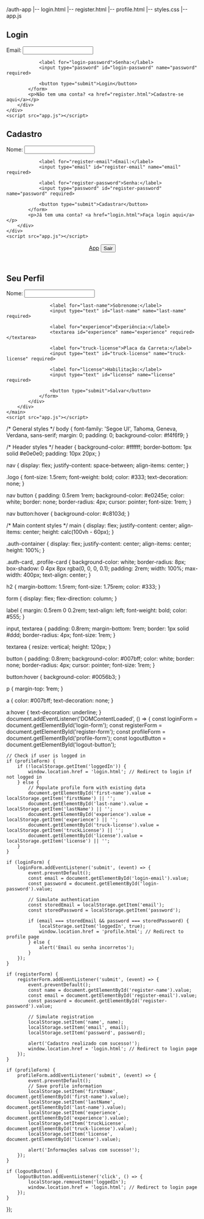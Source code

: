 /auth-app
|-- login.html
|-- register.html
|-- profile.html
|-- styles.css
|-- app.js
<!DOCTYPE html>
<html lang="en">
<head>
    <meta charset="UTF-8">
    <meta name="viewport" content="width=device-width, initial-scale=1.0">
    <title>Login</title>
    <link rel="stylesheet" href="styles.css">
</head>
<body>
    <div class="auth-container">
        <div class="auth-card">
            <h2>Login</h2>
            <form id="login-form">
                <label for="login-email">Email:</label>
                <input type="email" id="login-email" name="email" required>
                
                <label for="login-password">Senha:</label>
                <input type="password" id="login-password" name="password" required>
                
                <button type="submit">Login</button>
            </form>
            <p>Não tem uma conta? <a href="register.html">Cadastre-se aqui</a></p>
        </div>
    </div>
    <script src="app.js"></script>
</body>
</html>
<!DOCTYPE html>
<html lang="en">
<head>
    <meta charset="UTF-8">
    <meta name="viewport" content="width=device-width, initial-scale=1.0">
    <title>Cadastro</title>
    <link rel="stylesheet" href="styles.css">
</head>
<body>
    <div class="auth-container">
        <div class="auth-card">
            <h2>Cadastro</h2>
            <form id="register-form">
                <label for="register-name">Nome:</label>
                <input type="text" id="register-name" name="name" required>

                <label for="register-email">Email:</label>
                <input type="email" id="register-email" name="email" required>
                
                <label for="register-password">Senha:</label>
                <input type="password" id="register-password" name="password" required>
                
                <button type="submit">Cadastrar</button>
            </form>
            <p>Já tem uma conta? <a href="login.html">Faça login aqui</a></p>
        </div>
    </div>
    <script src="app.js"></script>
</body>
</html>
<!DOCTYPE html>
<html lang="en">
<head>
    <meta charset="UTF-8">
    <meta name="viewport" content="width=device-width, initial-scale=1.0">
    <title>Perfil</title>
    <link rel="stylesheet" href="styles.css">
</head>
<body>
    <header>
        <nav>
            <a href="profile.html" class="logo">App</a>
            <button id="logout-button">Sair</button>
        </nav>
    </header>
    <main>
        <div class="profile-container">
            <div class="profile-card">
                <h2>Seu Perfil</h2>
                <form id="profile-form">
                    <label for="first-name">Nome:</label>
                    <input type="text" id="first-name" name="first-name" required>
                    
                    <label for="last-name">Sobrenome:</label>
                    <input type="text" id="last-name" name="last-name" required>
                    
                    <label for="experience">Experiência:</label>
                    <textarea id="experience" name="experience" required></textarea>
                    
                    <label for="truck-license">Placa da Carreta:</label>
                    <input type="text" id="truck-license" name="truck-license" required>
                    
                    <label for="license">Habilitação:</label>
                    <input type="text" id="license" name="license" required>
                    
                    <button type="submit">Salvar</button>
                </form>
            </div>
        </div>
    </main>
    <script src="app.js"></script>
</body>
</html>
/* General styles */
body {
    font-family: 'Segoe UI', Tahoma, Geneva, Verdana, sans-serif;
    margin: 0;
    padding: 0;
    background-color: #f4f6f9;
}

/* Header styles */
header {
    background-color: #ffffff;
    border-bottom: 1px solid #e0e0e0;
    padding: 10px 20px;
}

nav {
    display: flex;
    justify-content: space-between;
    align-items: center;
}

.logo {
    font-size: 1.5rem;
    font-weight: bold;
    color: #333;
    text-decoration: none;
}

nav button {
    padding: 0.5rem 1rem;
    background-color: #e0245e;
    color: white;
    border: none;
    border-radius: 4px;
    cursor: pointer;
    font-size: 1rem;
}

nav button:hover {
    background-color: #c8103d;
}

/* Main content styles */
main {
    display: flex;
    justify-content: center;
    align-items: center;
    height: calc(100vh - 60px);
}

.auth-container {
    display: flex;
    justify-content: center;
    align-items: center;
    height: 100%;
}

.auth-card, .profile-card {
    background-color: white;
    border-radius: 8px;
    box-shadow: 0 4px 8px rgba(0, 0, 0, 0.1);
    padding: 2rem;
    width: 100%;
    max-width: 400px;
    text-align: center;
}

h2 {
    margin-bottom: 1.5rem;
    font-size: 1.75rem;
    color: #333;
}

form {
    display: flex;
    flex-direction: column;
}

label {
    margin: 0.5rem 0 0.2rem;
    text-align: left;
    font-weight: bold;
    color: #555;
}

input, textarea {
    padding: 0.8rem;
    margin-bottom: 1rem;
    border: 1px solid #ddd;
    border-radius: 4px;
    font-size: 1rem;
}

textarea {
    resize: vertical;
    height: 120px;
}

button {
    padding: 0.8rem;
    background-color: #007bff;
    color: white;
    border: none;
    border-radius: 4px;
    cursor: pointer;
    font-size: 1rem;
}

button:hover {
    background-color: #0056b3;
}

p {
    margin-top: 1rem;
}

a {
    color: #007bff;
    text-decoration: none;
}

a:hover {
    text-decoration: underline;
}
document.addEventListener('DOMContentLoaded', () => {
    const loginForm = document.getElementById('login-form');
    const registerForm = document.getElementById('register-form');
    const profileForm = document.getElementById('profile-form');
    const logoutButton = document.getElementById('logout-button');

    // Check if user is logged in
    if (profileForm) {
        if (!localStorage.getItem('loggedIn')) {
            window.location.href = 'login.html'; // Redirect to login if not logged in
        } else {
            // Populate profile form with existing data
            document.getElementById('first-name').value = localStorage.getItem('firstName') || '';
            document.getElementById('last-name').value = localStorage.getItem('lastName') || '';
            document.getElementById('experience').value = localStorage.getItem('experience') || '';
            document.getElementById('truck-license').value = localStorage.getItem('truckLicense') || '';
            document.getElementById('license').value = localStorage.getItem('license') || '';
        }
    }

    if (loginForm) {
        loginForm.addEventListener('submit', (event) => {
            event.preventDefault();
            const email = document.getElementById('login-email').value;
            const password = document.getElementById('login-password').value;

            // Simulate authentication
            const storedEmail = localStorage.getItem('email');
            const storedPassword = localStorage.getItem('password');

            if (email === storedEmail && password === storedPassword) {
                localStorage.setItem('loggedIn', true);
                window.location.href = 'profile.html'; // Redirect to profile page
            } else {
                alert('Email ou senha incorretos');
            }
        });
    }

    if (registerForm) {
        registerForm.addEventListener('submit', (event) => {
            event.preventDefault();
            const name = document.getElementById('register-name').value;
            const email = document.getElementById('register-email').value;
            const password = document.getElementById('register-password').value;

            // Simulate registration
            localStorage.setItem('name', name);
            localStorage.setItem('email', email);
            localStorage.setItem('password', password);

            alert('Cadastro realizado com sucesso!');
            window.location.href = 'login.html'; // Redirect to login page
        });
    }

    if (profileForm) {
        profileForm.addEventListener('submit', (event) => {
            event.preventDefault();
            // Save profile information
            localStorage.setItem('firstName', document.getElementById('first-name').value);
            localStorage.setItem('lastName', document.getElementById('last-name').value);
            localStorage.setItem('experience', document.getElementById('experience').value);
            localStorage.setItem('truckLicense', document.getElementById('truck-license').value);
            localStorage.setItem('license', document.getElementById('license').value);

            alert('Informações salvas com sucesso!');
        });
    }

    if (logoutButton) {
        logoutButton.addEventListener('click', () => {
            localStorage.removeItem('loggedIn');
            window.location.href = 'login.html'; // Redirect to login page
        });
    }
});
